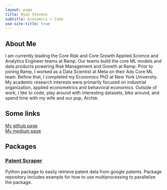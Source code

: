 ```yaml
---
layout: page
title: Ryan Stevens
subtitle: Economics + Code
use-site-title: true
---
```


## About Me

I am currently leading the Core Risk and Core Growth Applied Science and Analytics Engineer teams at Ramp. Our teams build the core ML models and data products powering Risk Management and Growth at Ramp. Prior to joining Ramp, I worked as a Data Scientist at Meta on their Ads Core ML team. Before that, I completed my Economics PhD at New York University. My academic research interests were primarily focused on industrial organization, applied econometrics and behavioral economics. Outside of work, I like to code, play around with interesting datasets, bike around, and spend time with my wife and our pup, Archie. 

## Some links

[My github page](https://github.com/ryanlstevens/) <br>
[My medium page](https://medium.com/@ryan.louis.stevens)

## Packages

### [Patent Scraper](https://pypi.org/project/google-patent-scraper/)
Python package to easily retrieve patent data from google patents. Package repository includes example for how to use multiprocessing to parallelize the package. 

